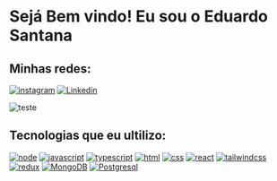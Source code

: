 # Sejá Bem vindo! Eu sou o Eduardo Santana

    

## Minhas redes:

[![instagram](https://img.shields.io/badge/Instagram-E4405F?style=for-the-badge&logo=instagram&logoColor=white)](https://www.instagram.com/edusantanaw/)
[![Linkedin](https://img.shields.io/badge/LinkedIn-0077B5?style=for-the-badge&logo=linkedin&logoColor=white)](https://www.linkedin.com/in/eduardo-santana-7a4926245/)


![teste](https://github-readme-stats.vercel.app/api/top-langs/?username=edusantanaw&show_icons=true&theme=radical)

## Tecnologias que eu ultilizo:

[![node](https://img.shields.io/badge/Node.js-43853D?style=for-the-badge&logo=node.js&logoColor=white)]()
[![javascript](https://img.shields.io/badge/JavaScript-323330?style=for-the-badge&logo=javascript&logoColor=F7DF1E)]()
[![typescript](https://img.shields.io/badge/TypeScript-007ACC?style=for-the-badge&logo=typescript&logoColor=white)]()
[![html](https://img.shields.io/badge/HTML5-E34F26?style=for-the-badge&logo=html5&logoColor=white)]()
[![css](https://img.shields.io/badge/CSS3-1572B6?style=for-the-badge&logo=css3&logoColor=white)]()
[![react](https://img.shields.io/badge/React-20232A?style=for-the-badge&logo=react&logoColor=61DAFB)]()
[![tailwindcss](https://img.shields.io/badge/Tailwind_CSS-38B2AC?style=for-the-badge&logo=tailwind-css&logoColor=white)]()
[![redux](https://img.shields.io/badge/Redux-593D88?style=for-the-badge&logo=redux&logoColor=white)]()
[![MongoDB](https://img.shields.io/badge/MongoDB-4EA94B?style=for-the-badge&logo=mongodb&logoColor=white)]()
[![Postgresql](https://img.shields.io/badge/PostgreSQL-316192?style=for-the-badge&logo=postgresql&logoColor=white)]()
